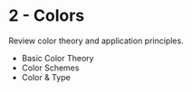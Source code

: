# 2 - Colors
Review color theory and application principles.

- Basic Color Theory
- Color Schemes
- Color & Type
